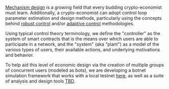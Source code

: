 [Mechanism design](https://en.wikipedia.org/wiki/Mechanism_design) is a growing field that every budding crypto-economist must learn.
Additionally, a crypto-economist can adopt control loop parameter estimation and design methods,
particularly using the concepts behind [robust control](https://en.wikipedia.org/wiki/Robust_control)
and/or [adaptive control](https://en.wikipedia.org/wiki/Adaptive_control) methodologies.

Using typical control theory terminology, we define the "controller" as the system of smart contracts
that is the means over which users are able to participate in a network,
and the "system" (aka "plant") as a model of the various types of users,
their available actions, and underlying motivations and behavior.

To help aid this level of economic design via the creation of multiple groups of concurrent users (modeled as bots),
we are developing a botnet simulation framework that works with a local testnet [here](https://github.com/fubuloubu/eth-bot),
as well as a suite of analysis and design tools [TBD](no-link).
